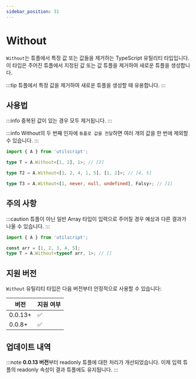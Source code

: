 ```yaml
---
sidebar_position: 31
---
```


# Without

`Without`는 튜플에서 특정 값 또는 값들을 제거하는 TypeScript 유틸리티 타입입니다. 이 타입은 주어진 튜플에서 지정된 값 또는 값 튜플을 제거하여 새로운 튜플을 생성합니다.

:::tip
튜플에서 특정 값을 제거하여 새로운 튜플을 생성할 때 유용합니다.
:::

## 사용법

:::info
중복된 값이 있는 경우 모두 제거됩니다.
:::

:::info
Without의 두 번째 인자에 `튜플로 값을 전달`하면 여러 개의 값을 한 번에 제외할 수 있습니다.
:::

```ts
import { A } from 'utilscript';

type T = A.Without<[1, 2], 1>; // [2]

type T2 = A.Without<[1, 2, 4, 1, 5], [1, 2]>; // [4, 5]

type T3 = A.Without<[1, never, null, undefined], Falsy>; // [1]
```

## 주의 사항

:::caution
튜플이 아닌 일반 Array 타입이 입력으로 주어질 경우 예상과 다른 결과가 나올 수 있습니다.
:::

```ts
import { A } from 'utilscript';

const arr = [1, 2, 3, 4, 5];
type T = A.Without<typeof arr, 1>; // []
```

## 지원 버전

`Without` 유틸리티 타입은 다음 버전부터 안정적으로 사용할 수 있습니다:

| 버전    | 지원 여부 |
| ------- | --------- |
| 0.0.13+ | ✅        |
| 0.0.8+  | ✅        |

## 업데이트 내역

:::note
**0.0.13 버전**부터 readonly 튜플에 대한 처리가 개선되었습니다. 이제 입력 튜플의 readonly 속성이 결과 튜플에도 유지됩니다.
:::
